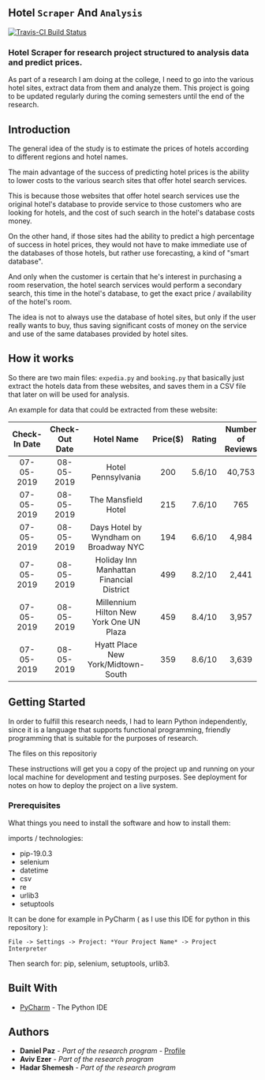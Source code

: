 ## Hotel `Scraper` And `Analysis`

[![Travis-CI Build Status](https://travis-ci.com/danielpaz6/Hotel-Scraper-And-Analysis.svg?branch=master)](https://travis-ci.com/danielpaz6/Hotel-Scraper-And-Analysis)

### Hotel Scraper for research project structured to analysis data and predict prices.

As part of a research I am doing at the college, I need to go into the various hotel sites, extract data from them and analyze them.
This project is going to be updated regularly during the coming semesters until the end of the research.

## Introduction
The general idea of the study is to estimate the prices of hotels according to different regions and hotel names.

The main advantage of the success of predicting hotel prices is the ability to lower costs to the various search sites that offer hotel search services.

This is because those websites that offer hotel search services use the original hotel's database to provide service to those customers who are looking for hotels, and the cost of such search in the hotel's database costs money.

On the other hand, if those sites had the ability to predict a high percentage of success in hotel prices, they would not have to make immediate use of the databases of those hotels, but rather use forecasting, a kind of "smart database".

And only when the customer is certain that he's interest in purchasing a room reservation, the hotel search services would perform a secondary search, this time in the hotel's database, to get the exact price / availability of the hotel's room.

The idea is not to always use the database of hotel sites, but only if the user really wants to buy, thus saving significant costs of money on the service and use of the same databases provided by hotel sites.

## How it works
So there are two main files: ```expedia.py``` and ```booking.py``` that basically just extract the hotels data from these websites, and saves them in a CSV file that later on will be used for analysis.

An example for data that could be extracted from these website:

| Check-In Date | Check-Out Date | Hotel Name | Price($) | Rating | Number of Reviews |
| :---: | :---: | :---: | :---: | :---: | :---: |
| 07-05-2019 | 08-05-2019 | Hotel Pennsylvania | 200 | 5.6/10 | 40,753 |
| 07-05-2019 | 08-05-2019 | The Mansfield Hotel | 215 | 7.6/10 | 765 |
| 07-05-2019 | 08-05-2019 | Days Hotel by Wyndham on Broadway NYC | 194 | 6.6/10 | 4,984 |
| 07-05-2019 | 08-05-2019 | Holiday Inn Manhattan Financial District | 499 | 8.2/10 | 2,441 |
| 07-05-2019 | 08-05-2019 | Millennium Hilton New York One UN Plaza | 459 | 8.4/10 | 3,957 |
| 07-05-2019 | 08-05-2019 | Hyatt Place New York/Midtown-South | 359 | 8.6/10 | 3,639 |


## Getting Started

In order to fulfill this research needs, I had to learn Python independently, since it is a language that supports functional programming, friendly programming that is suitable for the purposes of research.

The files on this repositoriy

These instructions will get you a copy of the project up and running on your local machine for development and testing purposes. See deployment for notes on how to deploy the project on a live system.

### Prerequisites

What things you need to install the software and how to install them:

imports / technologies:

* pip-19.0.3
* selenium
* datetime
* csv
* re
* urlib3
* setuptools

It can be done for example in PyCharm ( as I use this IDE for python in this repository ):

```
File -> Settings -> Project: *Your Project Name* -> Project Interpreter
```

Then search for: pip, selenium, setuptools, urlib3.

## Built With

* [PyCharm](https://www.jetbrains.com/pycharm/) - The Python IDE


## Authors

* **Daniel Paz** - *Part of the research program* - [Profile](https://github.com/DanielPaz6)
* **Aviv Ezer** - *Part of the research program*
* **Hadar Shemesh** - *Part of the research program*
